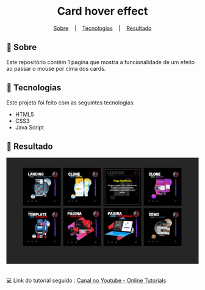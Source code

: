 <h1 align="center">
  Card hover effect
</h1>

<p align="center">
  <a href="#open_book-sobre">Sobre</a>
  &nbsp;&nbsp;&nbsp;|&nbsp;&nbsp;&nbsp;
  <a href="#hammer-tecnologias">Tecnologias</a>
  &nbsp;&nbsp;&nbsp;|&nbsp;&nbsp;&nbsp;
  <a href="#rocket-resultado">Resultado</a>
</p>

## :open_book: Sobre
Este repositório contêm 1 pagina que mostra a funcionalidade de um efeito ao passar o mouse por cima dos cards.


## :hammer: Tecnologias
Este projeto foi feito com as seguintes tecnologias:
- HTML5
- CSS3
- Java Script

## :rocket: Resultado

<div align="center">
 <img src="SourceReadme/images/card_hover_effect.png">
</div>

</br>

:computer: Link do tutorial seguido : [Canal no Youtube - Online Tutorials](https://www.youtube.com/watch?v=ltxxNidblts)




